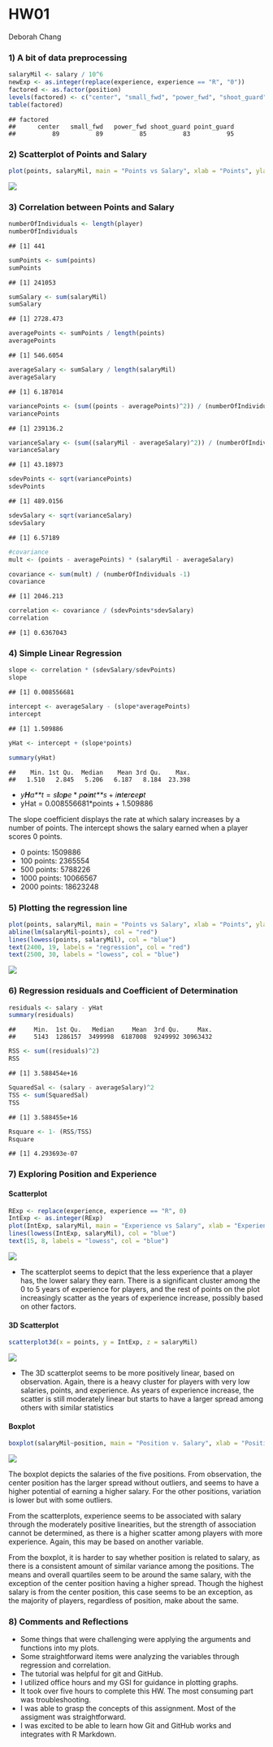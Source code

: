 HW01
================
Deborah Chang

### 1) A bit of data preprocessing

``` r
salaryMil <- salary / 10^6
newExp <- as.integer(replace(experience, experience == "R", "0"))
factored <- as.factor(position)
levels(factored) <- c("center", "small_fwd", "power_fwd", "shoot_guard", "point_guard")
table(factored)
```

    ## factored
    ##      center   small_fwd   power_fwd shoot_guard point_guard 
    ##          89          89          85          83          95

### 2) Scatterplot of Points and Salary

``` r
plot(points, salaryMil, main = "Points vs Salary", xlab = "Points", ylab = "Salary")
```

![](hw01-deborah-chang_files/figure-markdown_github-ascii_identifiers/unnamed-chunk-2-1.png)

### 3) Correlation between Points and Salary

``` r
numberOfIndividuals <- length(player)
numberOfIndividuals
```

    ## [1] 441

``` r
sumPoints <- sum(points)
sumPoints
```

    ## [1] 241053

``` r
sumSalary <- sum(salaryMil)
sumSalary
```

    ## [1] 2728.473

``` r
averagePoints <- sumPoints / length(points)
averagePoints
```

    ## [1] 546.6054

``` r
averageSalary <- sumSalary / length(salaryMil)
averageSalary
```

    ## [1] 6.187014

``` r
variancePoints <- (sum((points - averagePoints)^2)) / (numberOfIndividuals -1)
variancePoints
```

    ## [1] 239136.2

``` r
varianceSalary <- (sum((salaryMil - averageSalary)^2)) / (numberOfIndividuals -1)
varianceSalary
```

    ## [1] 43.18973

``` r
sdevPoints <- sqrt(variancePoints)
sdevPoints
```

    ## [1] 489.0156

``` r
sdevSalary <- sqrt(varianceSalary)
sdevSalary
```

    ## [1] 6.57189

``` r
#covariance
mult <- (points - averagePoints) * (salaryMil - averageSalary)

covariance <- sum(mult) / (numberOfIndividuals -1)
covariance
```

    ## [1] 2046.213

``` r
correlation <- covariance / (sdevPoints*sdevSalary)
correlation
```

    ## [1] 0.6367043

### 4) Simple Linear Regression

``` r
slope <- correlation * (sdevSalary/sdevPoints)
slope
```

    ## [1] 0.008556681

``` r
intercept <- averageSalary - (slope*averagePoints)
intercept
```

    ## [1] 1.509886

``` r
yHat <- intercept + (slope*points)

summary(yHat)
```

    ##    Min. 1st Qu.  Median    Mean 3rd Qu.    Max. 
    ##   1.510   2.845   5.206   6.187   8.184  23.398

-   *y**H**a**t* = *s**l**o**p**e* \* *p**o**i**n**t**s* + *i**n**t**e**r**c**e**p**t*
-   yHat = 0.008556681\*points + 1.509886

The slope coefficient displays the rate at which salary increases by a number of points. The intercept shows the salary earned when a player scores 0 points.

-   0 points: 1509886
-   100 points: 2365554
-   500 points: 5788226
-   1000 points: 10066567
-   2000 points: 18623248

### 5) Plotting the regression line

``` r
plot(points, salaryMil, main = "Points vs Salary", xlab = "Points", ylab = "Salary (in millions")
abline(lm(salaryMil~points), col = "red")
lines(lowess(points, salaryMil), col = "blue")
text(2400, 19, labels = "regression", col = "red")
text(2500, 30, labels = "lowess", col = "blue")
```

![](hw01-deborah-chang_files/figure-markdown_github-ascii_identifiers/unnamed-chunk-5-1.png)

### 6) Regression residuals and Coefficient of Determination

``` r
residuals <- salary - yHat
summary(residuals)
```

    ##     Min.  1st Qu.   Median     Mean  3rd Qu.     Max. 
    ##     5143  1286157  3499998  6187008  9249992 30963432

``` r
RSS <- sum((residuals)^2)
RSS
```

    ## [1] 3.588454e+16

``` r
SquaredSal <- (salary - averageSalary)^2
TSS <- sum(SquaredSal)
TSS
```

    ## [1] 3.588455e+16

``` r
Rsquare <- 1- (RSS/TSS)
Rsquare
```

    ## [1] 4.293693e-07

### 7) Exploring Position and Experience

#### Scatterplot

``` r
RExp <- replace(experience, experience == "R", 0)
IntExp <- as.integer(RExp)
plot(IntExp, salaryMil, main = "Experience vs Salary", xlab = "Experience", ylab = "Salary (in millions")
lines(lowess(IntExp, salaryMil), col = "blue")
text(15, 8, labels = "lowess", col = "blue")
```

![](hw01-deborah-chang_files/figure-markdown_github-ascii_identifiers/unnamed-chunk-7-1.png)

-   The scatterplot seems to depict that the less experience that a player has, the lower salary they earn. There is a significant cluster among the 0 to 5 years of experience for players, and the rest of points on the plot increasingly scatter as the years of experience increase, possibly based on other factors.

#### 3D Scatterplot

``` r
scatterplot3d(x = points, y = IntExp, z = salaryMil)
```

![](hw01-deborah-chang_files/figure-markdown_github-ascii_identifiers/unnamed-chunk-8-1.png)

-   The 3D scatterplot seems to be more positively linear, based on observation. Again, there is a heavy cluster for players with very low salaries, points, and experience. As years of experience increase, the scatter is still moderately linear but starts to have a larger spread among others with similar statistics

#### Boxplot

``` r
boxplot(salaryMil~position, main = "Position v. Salary", xlab = "Position", ylab = "Salary (in millions)")
```

![](hw01-deborah-chang_files/figure-markdown_github-ascii_identifiers/unnamed-chunk-9-1.png)

The boxplot depicts the salaries of the five positions. From observation, the center position has the larger spread without outliers, and seems to have a higher potential of earning a higher salary. For the other positions, variation is lower but with some outliers.

From the scatterplots, experience seems to be associated with salary through the moderately positive linearities, but the strength of association cannot be determined, as there is a higher scatter among players with more experience. Again, this may be based on another variable.

From the boxplot, it is harder to say whether position is related to salary, as there is a consistent amount of similar variance among the positions. The means and overall quartiles seem to be around the same salary, with the exception of the center position having a higher spread. Though the highest salary is from the center position, this case seems to be an exception, as the majority of players, regardless of position, make about the same.

### 8) Comments and Reflections

-   Some things that were challenging were applying the arguments and functions into my plots.
-   Some straightforward items were analyzing the variables through regression and correlation.
-   The tutorial was helpful for git and GitHub.
-   I utilized office hours and my GSI for guidance in plotting graphs.
-   It took over five hours to complete this HW. The most consuming part was troubleshooting.
-   I was able to grasp the concepts of this assignment. Most of the assigment was straightforward.
-   I was excited to be able to learn how Git and GitHub works and integrates with R Markdown.
